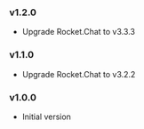 ### v1.2.0
* Upgrade Rocket.Chat to v3.3.3

### v1.1.0
* Upgrade Rocket.Chat to v3.2.2

### v1.0.0
* Initial version

